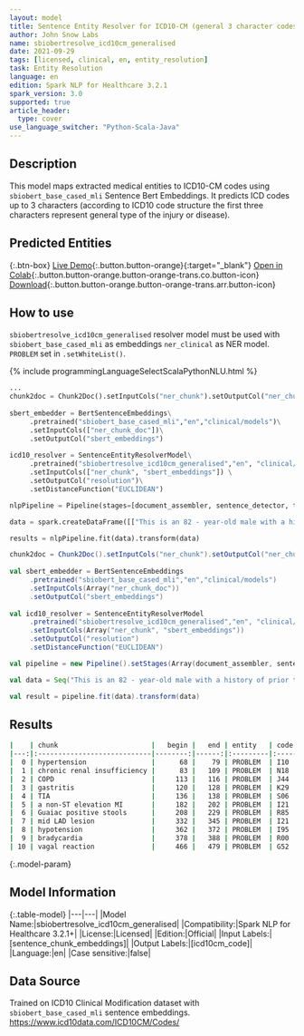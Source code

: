 ```yaml
---
layout: model
title: Sentence Entity Resolver for ICD10-CM (general 3 character codes)
author: John Snow Labs
name: sbiobertresolve_icd10cm_generalised
date: 2021-09-29
tags: [licensed, clinical, en, entity_resolution]
task: Entity Resolution
language: en
edition: Spark NLP for Healthcare 3.2.1
spark_version: 3.0
supported: true
article_header:
  type: cover
use_language_switcher: "Python-Scala-Java"
---
```


## Description

This model maps extracted medical entities to ICD10-CM codes using `sbiobert_base_cased_mli` Sentence Bert Embeddings. It predicts ICD codes up to 3 characters (according to ICD10 code structure the first three characters represent general type of the injury or disease).

## Predicted Entities



{:.btn-box}
[Live Demo](https://demo.johnsnowlabs.com/healthcare/ER_ICD10_CM/){:.button.button-orange}{:target="_blank"}
[Open in Colab](https://colab.research.google.com/github/JohnSnowLabs/spark-nlp-workshop/blob/master/tutorials/Certification_Trainings/Healthcare/24.Improved_Entity_Resolvers_in_SparkNLP_with_sBert.ipynb){:.button.button-orange.button-orange-trans.co.button-icon}
[Download](https://s3.amazonaws.com/auxdata.johnsnowlabs.com/clinical/models/sbiobertresolve_icd10cm_generalised_en_3.2.1_3.0_1632938859569.zip){:.button.button-orange.button-orange-trans.arr.button-icon}

## How to use

```sbiobertresolve_icd10cm_generalised``` resolver model must be used with ```sbiobert_base_cased_mli``` as embeddings ```ner_clinical``` as NER model. ```PROBLEM``` set in ```.setWhiteList()```.


<div class="tabs-box" markdown="1">
{% include programmingLanguageSelectScalaPythonNLU.html %}

```python
...
chunk2doc = Chunk2Doc().setInputCols("ner_chunk").setOutputCol("ner_chunk_doc")
 
sbert_embedder = BertSentenceEmbeddings\
     .pretrained("sbiobert_base_cased_mli","en","clinical/models")\
     .setInputCols(["ner_chunk_doc"])\
     .setOutputCol("sbert_embeddings")
 
icd10_resolver = SentenceEntityResolverModel\
     .pretrained("sbiobertresolve_icd10cm_generalised","en", "clinical/models") \
     .setInputCols(["ner_chunk", "sbert_embeddings"]) \
     .setOutputCol("resolution")\
     .setDistanceFunction("EUCLIDEAN")

nlpPipeline = Pipeline(stages=[document_assembler, sentence_detector, tokenizer, word_embeddings, clinical_ner, ner_converter, chunk2doc, sbert_embedder, icd10_resolver])

data = spark.createDataFrame([["This is an 82 - year-old male with a history of prior tobacco use , hypertension , chronic renal insufficiency , COPD , gastritis , and TIA who initially presented to Braintree with a non-ST elevation MI and Guaiac positive stools , transferred to St . Margaret\'s Center for Women & Infants for cardiac catheterization with PTCA to mid LAD lesion complicated by hypotension and bradycardia requiring Atropine , IV fluids and transient dopamine possibly secondary to vagal reaction , subsequently transferred to CCU for close monitoring , hemodynamically stable at the time of admission to the CCU ."]]).toDF("text")

results = nlpPipeline.fit(data).transform(data)
```
```scala
chunk2doc = Chunk2Doc().setInputCols("ner_chunk").setOutputCol("ner_chunk_doc")
 
val sbert_embedder = BertSentenceEmbeddings
     .pretrained("sbiobert_base_cased_mli","en","clinical/models")
     .setInputCols(Array("ner_chunk_doc"))
     .setOutputCol("sbert_embeddings")
 
val icd10_resolver = SentenceEntityResolverModel
     .pretrained("sbiobertresolve_icd10cm_generalised","en", "clinical/models")
     .setInputCols(Array("ner_chunk", "sbert_embeddings"))
     .setOutputCol("resolution")
     .setDistanceFunction("EUCLIDEAN")

val pipeline = new Pipeline().setStages(Array(document_assembler, sentence_detector, tokenizer, word_embeddings, clinical_ner, ner_converter, chunk2doc, sbert_embedder, icd10_resolver))

val data = Seq("This is an 82 - year-old male with a history of prior tobacco use , hypertension , chronic renal insufficiency , COPD , gastritis , and TIA who initially presented to Braintree with a non-ST elevation MI and Guaiac positive stools , transferred to St . Margaret\'s Center for Women & Infants for cardiac catheterization with PTCA to mid LAD lesion complicated by hypotension and bradycardia requiring Atropine , IV fluids and transient dopamine possibly secondary to vagal reaction , subsequently transferred to CCU for close monitoring , hemodynamically stable at the time of admission to the CCU .").toDF("text")

val result = pipeline.fit(data).transform(data)
```
</div>

## Results

```bash
|    | chunk                       |   begin |   end | entity   | code   | code_desc                                                |   distance | all_k_resolutions                                                                                                                                                                                                                                                                                                                                       | all_k_codes                                                                 |
|---:|:----------------------------|--------:|------:|:---------|:-------|:---------------------------------------------------------|-----------:|:--------------------------------------------------------------------------------------------------------------------------------------------------------------------------------------------------------------------------------------------------------------------------------------------------------------------------------------------------------|:----------------------------------------------------------------------------|
|  0 | hypertension                |      68 |    79 | PROBLEM  | I10    | hypertension                                             |     0      | hypertension:::hypertension (high blood pressure):::h/o: hypertension:::fh: hypertension:::hypertensive heart disease:::labile hypertension:::history of hypertension (situation):::endocrine hypertension                                                                                                                                              | I10:::I15:::Z86:::Z82:::I11:::R03:::Z87:::E27                               |
|  1 | chronic renal insufficiency |      83 |   109 | PROBLEM  | N18    | chronic renal impairment                                 |     0.014  | chronic renal impairment:::renal insufficiency:::renal failure:::anaemia of chronic renal insufficiency:::impaired renal function disorder:::history of renal insufficiency:::prerenal renal failure:::abnormal renal function:::abnormal renal function                                                                                                | N18:::P96:::N19:::D63:::N28:::Z87:::N17:::N25:::R94                         |
|  2 | COPD                        |     113 |   116 | PROBLEM  | J44    | chronic obstructive lung disease (disorder)              |     0.1197 | chronic obstructive lung disease (disorder):::chronic obstructive pulmonary disease leaflet given:::chronic pulmonary congestion (disorder):::chronic respiratory failure (disorder):::chronic respiratory insufficiency:::cor pulmonale (chronic):::history of - chronic lung disease (situation)                                                      | J44:::Z76:::J81:::J96:::R06:::I27:::Z87                                     |
|  3 | gastritis                   |     120 |   128 | PROBLEM  | K29    | gastritis                                                |     0      | gastritis:::bacterial gastritis:::parasitic gastritis                                                                                                                                                                                                                                                                                                   | K29:::B96:::K93                                                             |
|  4 | TIA                         |     136 |   138 | PROBLEM  | S06    | cerebral concussion                                      |     0.1662 | cerebral concussion:::transient ischemic attack (disorder):::thalamic stroke:::cerebral trauma:::stroke:::traumatic amputation:::spinal cord stroke                                                                                                                                                                                                     | S06:::G45:::I63:::S09:::I64:::T14:::G95                                     |
|  5 | a non-ST elevation MI       |     182 |   202 | PROBLEM  | I21    | non-st elevation (nstemi) myocardial infarction          |     0.1615 | non-st elevation (nstemi) myocardial infarction:::nonruptured cerebral artery dissection:::acute stroke, nonatherosclerotic:::nontraumatic ischemic infarction of muscle, unsp shoulder:::history of nonatherosclerotic stroke without residual deficits:::non-traumatic cerebral hemorrhage                                                            | I21:::I67:::I63:::M62:::Z86:::I61                                           |
|  6 | Guaiac positive stools      |     208 |   229 | PROBLEM  | R85    | abnormal anal pap                                        |     0.1807 | abnormal anal pap:::straining at stool (finding):::amine test positive:::appendiceal colic:::fecal smearing:::epiploic appendagitis:::diverticulosis of intestine (finding):::appendicitis (disorder):::colostomy present (finding):::thickened anal verge (finding):::anal fissure:::amoebic enteritis:::zenkers diverticulum                          | R85:::R19:::Z78:::K38:::R15:::K65:::K57:::K37:::Z93:::K62:::K60:::A06:::K22 |
|  7 | mid LAD lesion              |     332 |   345 | PROBLEM  | I21    | stemi involving left anterior descending coronary artery |     0.1595 | stemi involving left anterior descending coronary artery:::divided left atrium:::disorder of left atrium:::double inlet left ventricle:::left os acromiale:::furuncle of left upper limb:::left anterior fascicular hemiblock (heart rhythm):::aberrant origin of left subclavian artery:::stent in circumflex branch of left coronary artery (finding) | I21:::Q24:::I51:::Q20:::M89:::L02:::I44:::Q27:::Z95                         |
|  8 | hypotension                 |     362 |   372 | PROBLEM  | I95    | hypotension                                              |     0      | hypotension:::supine hypotensive syndrome                                                                                                                                                                                                                                                                                                               | I95:::O26                                                                   |
|  9 | bradycardia                 |     378 |   388 | PROBLEM  | R00    | bradycardia                                              |     0      | bradycardia:::bradycardia (finding):::drug-induced bradycardia:::bradycardia (disorder)                                                                                                                                                                                                                                                                 | R00:::P29:::T50:::P20                                                       |
| 10 | vagal reaction              |     466 |   479 | PROBLEM  | G52    | vagus nerve finding                                      |     0.0926 | vagus nerve finding:::vasomotor reaction:::vesicular breathing (finding):::abdominal muscle tone - finding:::agonizing state:::paresthesia (finding):::glossolalia (finding):::tactile alteration (finding)                                                                                                                                             | G52:::I73:::R09:::R19:::R45:::R20:::R41:::R44                               |
```

{:.model-param}
## Model Information

{:.table-model}
|---|---|
|Model Name:|sbiobertresolve_icd10cm_generalised|
|Compatibility:|Spark NLP for Healthcare 3.2.1+|
|License:|Licensed|
|Edition:|Official|
|Input Labels:|[sentence_chunk_embeddings]|
|Output Labels:|[icd10cm_code]|
|Language:|en|
|Case sensitive:|false|

## Data Source

Trained on ICD10 Clinical Modification dataset with `sbiobert_base_cased_mli` sentence embeddings. https://www.icd10data.com/ICD10CM/Codes/
